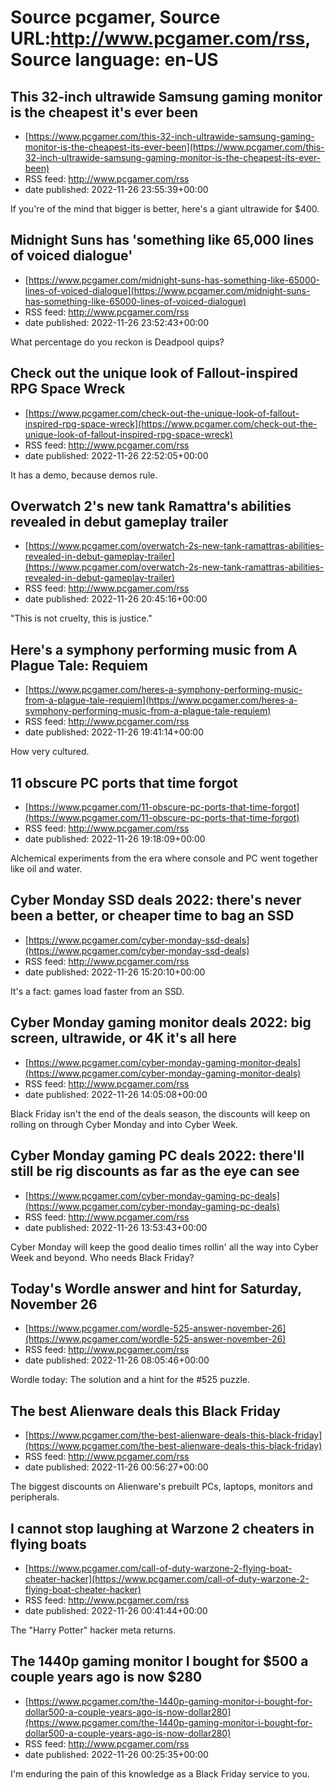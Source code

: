 # Source pcgamer, Source URL:http://www.pcgamer.com/rss, Source language: en-US

## This 32-inch ultrawide Samsung gaming monitor is the cheapest it's ever been
 - [https://www.pcgamer.com/this-32-inch-ultrawide-samsung-gaming-monitor-is-the-cheapest-its-ever-been](https://www.pcgamer.com/this-32-inch-ultrawide-samsung-gaming-monitor-is-the-cheapest-its-ever-been)
 - RSS feed: http://www.pcgamer.com/rss
 - date published: 2022-11-26 23:55:39+00:00

If you're of the mind that bigger is better, here's a giant ultrawide for $400.

## Midnight Suns has 'something like 65,000 lines of voiced dialogue'
 - [https://www.pcgamer.com/midnight-suns-has-something-like-65000-lines-of-voiced-dialogue](https://www.pcgamer.com/midnight-suns-has-something-like-65000-lines-of-voiced-dialogue)
 - RSS feed: http://www.pcgamer.com/rss
 - date published: 2022-11-26 23:52:43+00:00

What percentage do you reckon is Deadpool quips?

## Check out the unique look of Fallout-inspired RPG Space Wreck
 - [https://www.pcgamer.com/check-out-the-unique-look-of-fallout-inspired-rpg-space-wreck](https://www.pcgamer.com/check-out-the-unique-look-of-fallout-inspired-rpg-space-wreck)
 - RSS feed: http://www.pcgamer.com/rss
 - date published: 2022-11-26 22:52:05+00:00

It has a demo, because demos rule.

## Overwatch 2's new tank Ramattra's abilities revealed in debut gameplay trailer
 - [https://www.pcgamer.com/overwatch-2s-new-tank-ramattras-abilities-revealed-in-debut-gameplay-trailer](https://www.pcgamer.com/overwatch-2s-new-tank-ramattras-abilities-revealed-in-debut-gameplay-trailer)
 - RSS feed: http://www.pcgamer.com/rss
 - date published: 2022-11-26 20:45:16+00:00

"This is not cruelty, this is justice."

## Here's a symphony performing music from A Plague Tale: Requiem
 - [https://www.pcgamer.com/heres-a-symphony-performing-music-from-a-plague-tale-requiem](https://www.pcgamer.com/heres-a-symphony-performing-music-from-a-plague-tale-requiem)
 - RSS feed: http://www.pcgamer.com/rss
 - date published: 2022-11-26 19:41:14+00:00

How very cultured.

## 11 obscure PC ports that time forgot
 - [https://www.pcgamer.com/11-obscure-pc-ports-that-time-forgot](https://www.pcgamer.com/11-obscure-pc-ports-that-time-forgot)
 - RSS feed: http://www.pcgamer.com/rss
 - date published: 2022-11-26 19:18:09+00:00

Alchemical experiments from the era where console and PC went together like oil and water.

## Cyber Monday SSD deals 2022: there's never been a better, or cheaper time to bag an SSD
 - [https://www.pcgamer.com/cyber-monday-ssd-deals](https://www.pcgamer.com/cyber-monday-ssd-deals)
 - RSS feed: http://www.pcgamer.com/rss
 - date published: 2022-11-26 15:20:10+00:00

It's a fact: games load faster from an SSD.

## Cyber Monday gaming monitor deals 2022: big screen, ultrawide, or 4K it's all here
 - [https://www.pcgamer.com/cyber-monday-gaming-monitor-deals](https://www.pcgamer.com/cyber-monday-gaming-monitor-deals)
 - RSS feed: http://www.pcgamer.com/rss
 - date published: 2022-11-26 14:05:08+00:00

Black Friday isn't the end of the deals season, the discounts will keep on rolling on through Cyber Monday and into Cyber Week.

## Cyber Monday gaming PC deals 2022: there'll still be rig discounts as far as the eye can see
 - [https://www.pcgamer.com/cyber-monday-gaming-pc-deals](https://www.pcgamer.com/cyber-monday-gaming-pc-deals)
 - RSS feed: http://www.pcgamer.com/rss
 - date published: 2022-11-26 13:53:43+00:00

Cyber Monday will keep the good dealio times rollin' all the way into Cyber Week and beyond. Who needs Black Friday?

## Today's Wordle answer and hint for Saturday, November 26
 - [https://www.pcgamer.com/wordle-525-answer-november-26](https://www.pcgamer.com/wordle-525-answer-november-26)
 - RSS feed: http://www.pcgamer.com/rss
 - date published: 2022-11-26 08:05:46+00:00

Wordle today: The solution and a hint for the #525 puzzle.

## The best Alienware deals this Black Friday
 - [https://www.pcgamer.com/the-best-alienware-deals-this-black-friday](https://www.pcgamer.com/the-best-alienware-deals-this-black-friday)
 - RSS feed: http://www.pcgamer.com/rss
 - date published: 2022-11-26 00:56:27+00:00

The biggest discounts on Alienware's prebuilt PCs, laptops, monitors and peripherals.

## I cannot stop laughing at Warzone 2 cheaters in flying boats
 - [https://www.pcgamer.com/call-of-duty-warzone-2-flying-boat-cheater-hacker](https://www.pcgamer.com/call-of-duty-warzone-2-flying-boat-cheater-hacker)
 - RSS feed: http://www.pcgamer.com/rss
 - date published: 2022-11-26 00:41:44+00:00

The "Harry Potter" hacker meta returns.

## The 1440p gaming monitor I bought for $500 a couple years ago is now $280
 - [https://www.pcgamer.com/the-1440p-gaming-monitor-i-bought-for-dollar500-a-couple-years-ago-is-now-dollar280](https://www.pcgamer.com/the-1440p-gaming-monitor-i-bought-for-dollar500-a-couple-years-ago-is-now-dollar280)
 - RSS feed: http://www.pcgamer.com/rss
 - date published: 2022-11-26 00:25:35+00:00

I'm enduring the pain of this knowledge as a Black Friday service to you.
